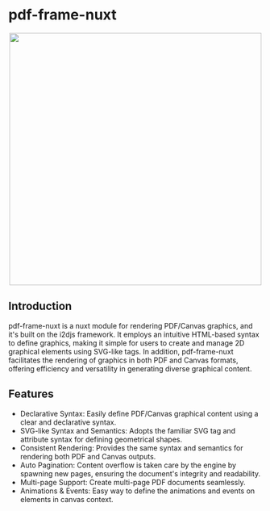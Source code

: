# pdf-frame-nuxt

<p align="center">
  <img src="https://github.com/I2Djs/pdf-frame/blob/main/assets/pdf-frame.svg?raw=true" width=500>
</p>

## Introduction

pdf-frame-nuxt is a nuxt module for rendering PDF/Canvas graphics, and it's built on the i2djs framework. It employs an intuitive HTML-based syntax to define graphics, making it simple for users to create and manage 2D graphical elements using SVG-like tags. In addition, pdf-frame-nuxt facilitates the rendering of graphics in both PDF and Canvas formats, offering efficiency and versatility in generating diverse graphical content.


## Features

* Declarative Syntax: Easily define PDF/Canvas graphical content using a clear and declarative syntax.
* SVG-like Syntax and Semantics: Adopts the familiar SVG tag and attribute syntax for defining geometrical shapes.
* Consistent Rendering: Provides the same syntax and semantics for rendering both PDF and Canvas outputs.
* Auto Pagination: Content overflow is taken care by the engine by spawning new pages, ensuring the document's integrity and readability.
* Multi-page Support: Create multi-page PDF documents seamlessly.
* Animations & Events: Easy way to define the animations and events on elements in canvas context.


